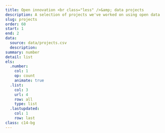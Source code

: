 ```yaml
---
title: Open innovation <br class="less" />&amp; data projects
description: A selection of projects we've worked on using open data
slug: projects
order: 60
start: 1
end: 2
data:
  source: data/projects.csv
  description:
summary: number
detail: list
els:
  .number:
    col: 1
    op: count
    animate: true
  .list:
    col: 3
    url: 4
    row: all
    type: list
  .lastupdated:
    col: 1
    row: last
class: c14-bg
---
```

